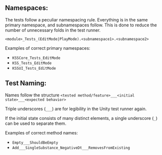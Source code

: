 
## Namespaces:

The tests follow a peculiar namespacing rule. 
Everything is in the same primary namespace, and subnamespaces follow.
This is done to reduce the number of unnecessary folds in the test runner.

`<module>_Tests_(EditMode|PlayMode).<subnamespace1>.<subnamespace2>`

Examples of correct primary namespaces:
- `KSSCore_Tests_EditMode`
- `KSS_Tests_EditMode`
- `KSSUI_Tests_EditMode`

## Test Naming:

Names follow the structure
`<tested method/feature>___<initial state>___<expected behavior>`

Triple underscores (`___`) are for legibility in the Unity test runner again.

If the initial state consists of many distinct elements, a single underscore (`_`) can be used to separate them.

Examples of correct method names:
- `Empty___ShouldBeEmpty`
- `Add___SingleSubstance_NegativeDt___RemovesFromExisting`







